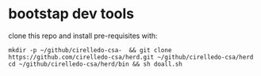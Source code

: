 # bootstap dev tools

clone this repo and install pre-requisites with:

```
mkdir -p ~/github/cirelledo-csa-  && git clone  https://github.com/cirelledo-csa/herd.git ~/github/cirelledo-csa/herd
cd ~/github/cirelledo-csa/herd/bin && sh doall.sh
```
